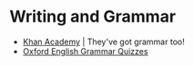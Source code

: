 # Writing and Grammar

* [Khan Academy](https://www.khanacademy.org/humanities/grammar) | They've got grammar too!
* [Oxford English Grammar Quizzes](https://elt.oup.com/student/oxfordenglishgrammar/?cc=us&selLanguage=en)
